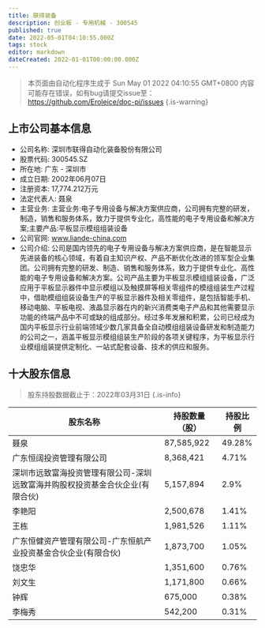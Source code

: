 ```yaml
---
title: 联得装备
description: 创业板 - 专用机械 - 300545
published: true
date: 2022-05-01T04:10:55.000Z
tags: stock
editor: markdown
dateCreated: 2022-01-01T00:00:00.000Z
---
```


> 本页面由自动化程序生成于 Sun May 01 2022 04:10:55 GMT+0800
> 内容可能存在错误，如有bug请提交issue至：https://github.com/Eroleice/doc-pi/issues
{.is-warning}

## 上市公司基本信息
- 公司名称: 深圳市联得自动化装备股份有限公司
- 股票代码: 300545.SZ
- 所在地: 广东 - 深圳市
- 成立日期: 2002年06月07日
- 注册资本: 17,774.212万元
- 法定代表人: 聂泉
- 主营业务: 主营业务:电子专用设备与解决方案供应商，公司拥有完整的研发，制造，销售和服务体系，致力于提供专业化，高性能的电子专用设备和解决方案;主要产品:平板显示模组组装设备
- 公司官网: www.liande-china.com
- 公司介绍: 公司是国内领先的电子专用设备与解决方案供应商，是在智能显示先进装备的核心领域，有着自主知识产权、产品不断优化改进的领军型企业集团。公司拥有完整的研发、制造、销售和服务体系，致力于提供专业化、高性能的电子专用设备和解决方案。公司产品主要为平板显示模组组装设备，广泛应用于平板显示器件中显示模组以及触摸屏等相关零组件的模组组装生产过程中，借助模组组装设备生产的平板显示器件及相关零组件，是包括智能手机、移动电脑、平板电视、液晶显示器在内的新兴消费类电子产品和其他需要显示功能的终端产品中不可或缺的组成部分。经过多年发展和积累，公司已经成为国内平板显示行业前端领域少数几家具备全自动模组组装设备研发和制造能力的公司之一，涵盖平板显示模组组装生产阶段的各项关键程序，为平板显示行业模组组装提供定制化、一站式配套设备、技术的供应和服务。


## 十大股东信息
> 股东持股数据截止于：2022年03月31日
{.is-info}

| 股东名称 | 持股数量（股） | 持股比例 |
| --- | --- | --- |
| 聂泉 | 87,585,922 | 49.28% |
| 广东恒阔投资管理有限公司 | 8,368,421 | 4.71% |
| 深圳市远致富海投资管理有限公司-深圳远致富海并购股权投资基金合伙企业(有限合伙) | 5,157,894 | 2.9% |
| 李艳阳 | 2,500,678 | 1.41% |
| 王栋 | 1,981,526 | 1.11% |
| 广东恒健资产管理有限公司-广东恒航产业投资基金合伙企业(有限合伙) | 1,873,700 | 1.05% |
| 饶忠华 | 1,351,600 | 0.76% |
| 刘文生 | 1,171,800 | 0.66% |
| 钟辉 | 675,000 | 0.38% |
| 李梅秀 | 542,200 | 0.31% |




